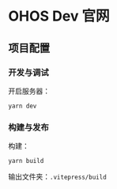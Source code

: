 # OHOS Dev 官网

## 项目配置

### 开发与调试

开启服务器：

```shell
yarn dev
```

### 构建与发布

构建：

```shell
yarn build
```

输出文件夹：`.vitepress/build`
